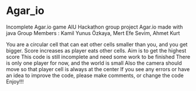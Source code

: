 # Agar_io
Incomplete Agar.io game
AIU Hackathon group project Agar.io made with java
Group Members : Kamil Yunus Özkaya, Mert Efe Sevim, Ahmet Kurt

You are a circular cell that can eat other cells smaller than you, and you get bigger. Score increases as player eats other cells.
Aim is to get the highest score
This code is still incomplete and need some work to be finished
There is only one player for now, and the world is small
Also the camera should move so that player cell is always at the center
If you see any errors or have an idea to improve the code, please make comments, or change the code
Enjoy!!!
